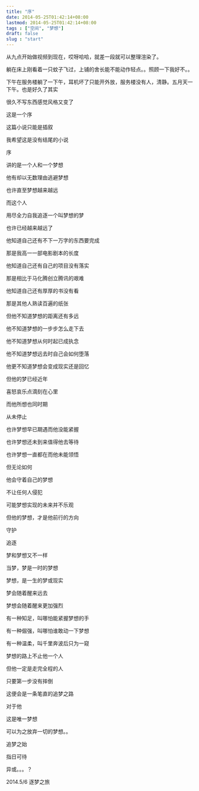 ```yaml
---
title: "序"
date: 2014-05-25T01:42:14+08:00
lastmod: 2014-05-25T01:42:14+08:00
tags : ["空间", "梦想"]
draft: false
slug : "start"
---
```


从九点开始做视频到现在，哎呀哈哈，就差一段就可以整理渲染了。

躺在床上刚看着一只蚊子飞过，上铺的舍长能不能动作轻点。。照顾一下我好不。。



下午在服务楼躺了一下午，耳机坏了只能开外放，服务楼没有人，清静。五月天一下午。也是好久了其实



很久不写东西感觉风格又变了



这是一个序



这篇小说只能是插叙

我希望这是没有结尾的小说

序



讲的是一个人和一个梦想

他有却以无数理由逃避梦想

也许直至梦想越来越远

而这个人

用尽全力自我追逐一个叫梦想的梦

也许已经越来越远了



他知道自己还有不下一万字的东西要完成

那是我高一一部电影剧本的长度

他知道自己还有自己的项目没有落实

那是相比于马化腾创立腾讯的艰难

他知道自己还有厚厚的书没有看

那是其他人熟读百遍的纸张

但他不知道梦想的距离还有多远

他不知道梦想的一步步怎么走下去

他不知道梦想从何时起已成执念

他不知道梦想远去时自己会如何堕落

他更不知道梦想会变成现实还是回忆



但他的梦已经近年

喜怒哀乐点滴刻在心里

而他所想也同时期

从未停止



也许梦想早已期遇而他没能紧握

也许梦想还未到来值得他去等待

也许梦想一直都在而他未能领悟



但无论如何

他会守着自己的梦想

不让任何人侵犯

可能梦想实现的未来并不乐观

但他的梦想，才是他前行的方向



守护

追逐



梦和梦想又不一样

当梦，梦是一时的梦想

梦想，是一生的梦或现实

梦会随着醒来远去

梦想会随着醒来更加强烈



有一种知足，叫哪怕能紧握梦想的手

有一种倔强，叫哪怕谁敢动一下梦想

有一种温柔，叫千里奔波后只为一窥



梦想的路上不止他一个人

但他一定是走完全程的人



只要第一步没有摔倒

这便会是一条笔直的追梦之路

对于他

这是唯一梦想

可以为之放弃一切的梦想。。



追梦之始

指日可待

异或。。。？



2014.5/6 逐梦之旅